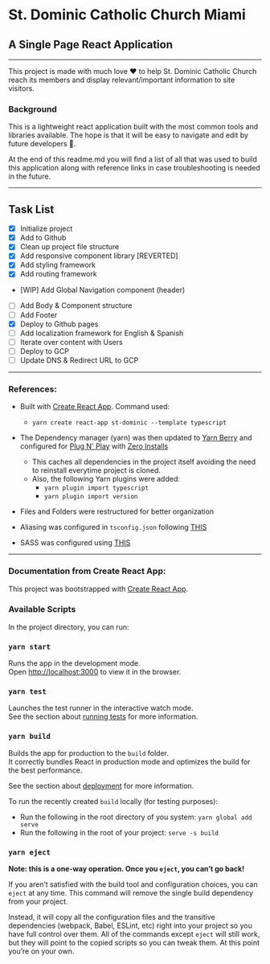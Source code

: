 # St. Dominic Catholic Church Miami

## A Single Page React Application

---

This project is made with much love ❤️ to help St. Dominic Catholic Church reach its members and display relevant/important information to site visitors.

### Background

This is a lightweight react application built with the most common tools and libraries available. The hope is that it will be easy to navigate and edit by future developers 🙏.

At the end of this readme.md you will find a list of all that was used to build this application along with reference links in case troubleshooting is needed in the future.

---

## Task List

- [x] Initialize project
- [x] Add to Github
- [x] Clean up project file structure
- [x] Add responsive component library [REVERTED]
- [x] Add styling framework
- [x] Add routing framework
- [WIP] Add Global Navigation component (header)
- [ ] Add Body & Component structure
- [ ] Add Footer
- [x] Deploy to Github pages
- [ ] Add localization framework for English & Spanish
- [ ] Iterate over content with Users
- [ ] Deploy to GCP
- [ ] Update DNS & Redirect URL to GCP

---

### References:

- Built with [Create React App](https://create-react-app.dev/docs/getting-started). Command used:

  - `yarn create react-app st-dominic --template typescript`

- The Dependency manager (yarn) was then updated to [Yarn Berry](https://yarnpkg.com/getting-started/migration#step-by-step) and configured for [Plug N' Play](https://yarnpkg.com/getting-started/migration#enabling-it) with [Zero Installs](https://yarnpkg.com/getting-started/qa#which-files-should-be-gitignored)

  - This caches all dependencies in the project itself avoiding the need to reinstall everytime project is cloned.
  - Also, the following Yarn plugins were added:
    - `yarn plugin import typescript`
    - `yarn plugin import version`

- Files and Folders were restructured for better organization
- Aliasing was configured in `tsconfig.json` following [THIS](https://create-react-app.dev/docs/importing-a-component/#absolute-imports)
- SASS was configured using [THIS](https://create-react-app.dev/docs/adding-a-sass-stylesheet)

---

### Documentation from Create React App:

This project was bootstrapped with [Create React App](https://github.com/facebook/create-react-app).

### Available Scripts

In the project directory, you can run:

### `yarn start`

Runs the app in the development mode.\
Open [http://localhost:3000](http://localhost:3000) to view it in the browser.

### `yarn test`

Launches the test runner in the interactive watch mode.\
See the section about [running tests](https://facebook.github.io/create-react-app/docs/running-tests) for more information.

### `yarn build`

Builds the app for production to the `build` folder.\
It correctly bundles React in production mode and optimizes the build for the best performance.

See the section about [deployment](https://facebook.github.io/create-react-app/docs/deployment) for more information.

To run the recently created `build` locally (for testing purposes):

- Run the following in the root directory of you system: `yarn global add serve`
- Run the following in the root of your project: `serve -s build`

### `yarn eject`

**Note: this is a one-way operation. Once you `eject`, you can’t go back!**

If you aren’t satisfied with the build tool and configuration choices, you can `eject` at any time. This command will remove the single build dependency from your project.

Instead, it will copy all the configuration files and the transitive dependencies (webpack, Babel, ESLint, etc) right into your project so you have full control over them. All of the commands except `eject` will still work, but they will point to the copied scripts so you can tweak them. At this point you’re on your own.
